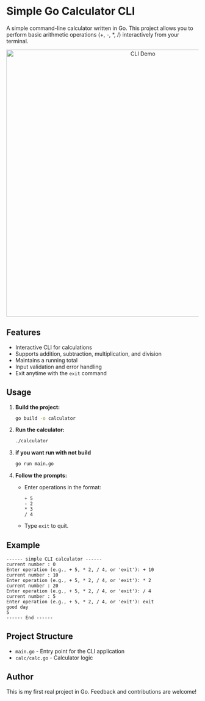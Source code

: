 # Simple Go Calculator CLI

A simple command-line calculator written in Go. This project allows you to perform basic arithmetic operations (+, -, *, /) interactively from your terminal.

<p align="center">
  <img src="https://media0.giphy.com/media/v1.Y2lkPTc5MGI3NjExaWE5MTM4cHFvdnVkdHp1MmkyOWU5dDlodmt4amhibGNwam9hOW5jciZlcD12MV9pbnRlcm5hbF9naWZfYnlfaWQmY3Q9Zw/1F8FRRud3GiQnSKVLn/giphy.gif" alt="CLI Demo" width="700">
</p>

## Features

- Interactive CLI for calculations
- Supports addition, subtraction, multiplication, and division
- Maintains a running total
- Input validation and error handling
- Exit anytime with the `exit` command

## Usage

1. **Build the project:**
   ```sh
   go build -o calculator
   ```

2. **Run the calculator:**
   ```sh
   ./calculator
   ```
3. **if you want run with not build**
    ```sh
    go run main.go
    ```
4. **Follow the prompts:**
   - Enter operations in the format:  
     ```
     + 5
     - 2
     * 3
     / 4
     ```
   - Type `exit` to quit.

## Example

```
------ simple CLI calculator ------
current number : 0
Enter operation (e.g., + 5, * 2, / 4, or 'exit'): + 10
current number : 10
Enter operation (e.g., + 5, * 2, / 4, or 'exit'): * 2
current number : 20
Enter operation (e.g., + 5, * 2, / 4, or 'exit'): / 4
current number : 5
Enter operation (e.g., + 5, * 2, / 4, or 'exit'): exit
good day
5
------ End ------
```

## Project Structure

- `main.go` - Entry point for the CLI application
- `calc/calc.go` - Calculator logic

## Author

This is my first real project in Go. Feedback and contributions are welcome!
